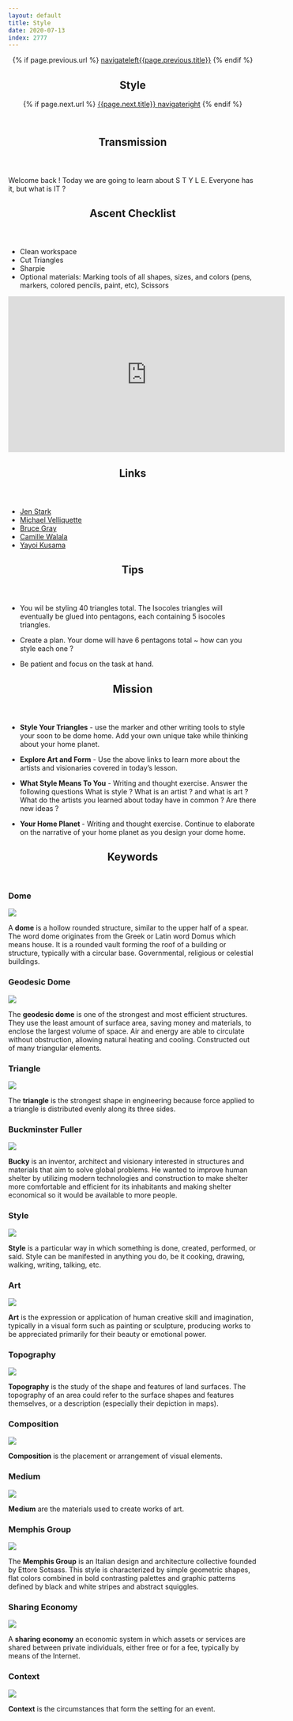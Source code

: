 ```yaml
---
layout: default
title: Style
date: 2020-07-13
index: 2777
---
```


<article id="Class">
        <header>
                {% if page.previous.url %}
                        <a class="prev" href="{{page.previous.url}}"><span class="icon">navigateleft</span>{{page.previous.title}}</a>
                {% endif %}
                <h1>Style</h1>
                {% if page.next.url %}
                        <a class="next" href="{{page.next.url}}">{{page.next.title}} <span class="icon">navigateright</span></a>
                {% endif %}
        </header>
        <section class="class-transmission">
                <header>
                        <h2>Transmission</h2>
                </header>
                <p>Welcome back ! Today we are going to learn about S T Y L E. Everyone has it, but what is IT ? </p>
        </section>
        <section class="class-ascent_checklist">
                <header>
                        <h2>Ascent Checklist</h2>
                </header>
                <ul>
                        <li data-icon="✨">Clean workspace</li>
                        <li data-icon="✂️">Cut Triangles</li>
                        <li data-icon="🖊">Sharpie</li>
                        <li data-icon="➕">Optional materials: Marking tools of all shapes, sizes, and colors (pens, markers, colored pencils, paint, etc), Scissors</li>
                </ul>
        </section>
        <section class="video">
                <iframe width="560" height="315" src="https://www.youtube.com/embed/3HyyFbz-seA" frameborder="0" allow="accelerometer; autoplay; encrypted-media; gyroscope; picture-in-picture" allowfullscreen></iframe>
        </section>
        <section class="class-links">
                <header>
                        <h2>Links</h2>
                </header>
                <ul>
                        <li data-icon="👽"><a href="https://www.jenstark.com/" target="_blank">Jen Stark</a></li>
                        <li data-icon="🛰"><a href="https://www.velliquette.com/" target="_blank">Michael Velliquette</a></li>
                        <li data-icon="🌎"><a href="http://www.brucegray.com/" target="_blank">Bruce Gray</a></li>
                        <li data-icon="🚀"><a href="https://www.camillewalala.com/" target="_blank">Camille Walala</a></li>
                        <li data-icon="🛸"><a href="http://yayoi-kusama.jp/e/information/">Yayoi Kusama</a></li>
                </ul>
        </section>
        <section class="class-tips">
                <header>
                        <h2>Tips</h2>
                </header>
                <ul>
                        <li data-icon="📌">
                                <p>You wil be styling 40 triangles total. The Isocoles triangles will eventually be glued into pentagons, each containing 5 isocoles triangles.</p>
                        </li>
                        <li data-icon="📌">
                                <p>Create a plan. Your dome will have 6 pentagons total ~ how can you style each one ?</p>
                        </li>
                        <li data-icon="📌">
                                <p>Be patient and focus on the task at hand.</p>
                        </li>
                </ul>
        </section><!-- end class-tips-->
        <section class="class-mission">
                <header>
                        <h2>Mission</h2>
                </header>
                <ul>
                        <li data-icon="🔺">
                                <p><strong>Style Your Triangles</strong> - use the marker and other writing tools to style your soon to be dome home. Add your own unique take while thinking about your home planet. </p>
                        </li>
                        <li data-icon="👁‍🗨">
                                <p><strong>Explore Art and Form</strong> - Use the above links to learn more about the artists and visionaries covered in today’s lesson. </p>
                        </li>
                        <li data-icon="🖊">
                                <p><strong>What Style Means To You</strong> - Writing and thought exercise. Answer the following questions What is style ? What is an artist ? and what is art ? What do the artists you learned about today have in common ? Are there new ideas ? </p>
                        </li>
                        <li data-icon="🖊">
                                <p><strong>Your Home Planet </strong> - Writing and thought exercise.  Continue to elaborate on the narrative of your home planet as you design your dome home.</p>
                        </li>
                </ul>
        </section>
        <section class="class-keywords">
                <header>
                        <h2>Keywords</h2>
                </header>
                <div class="card">
                        <div class="card-front">
                                <h3>Dome</h3>
                                <div class="image-container">
                                        <img src="/img/keywords/dome.jpg">
                                </div>
                        </div>
                        <div class="card-back">
                                <p>A <strong>dome</strong> is a hollow rounded structure, similar to the upper half of a spear. The word dome originates from the Greek or Latin word Domus which means house. It is a rounded vault forming the roof of a building or structure, typically with a circular base. Governmental, religious or celestial buildings.</p>
                        </div>
                </div><!-- card -->
                <div class="card">
                        <div class="card-front">
                                <h3>Geodesic Dome</h3>
                                <div class="image-container">
                                        <img src="/img/keywords/geodesic_dome.jpg">
                                </div>
                        </div>
                        <div class="card-back">
                                <p>The <strong>geodesic dome</strong> is one of the strongest and most efficient structures. They use the least amount of surface area, saving money and materials, to enclose the largest volume of space. Air and energy are able to circulate without obstruction, allowing natural heating and cooling. Constructed out of many triangular elements.</p>
                        </div>
                </div><!-- card -->
                <div class="card">
                        <div class="card-front">
                                <h3>Triangle</h3>
                                <div class="image-container">
                                        <img src="/img/keywords/triangle.jpg">
                                </div>
                        </div>
                        <div class="card-back">
                                <p>The <strong>triangle</strong> is the strongest shape in engineering because force applied to a triangle is distributed evenly along its three sides.</p>
                        </div>
                </div><!-- card -->
                <div class="card">
                        <div class="card-front">
                                <h3>Buckminster Fuller</h3>
                                <div class="image-container">
                                        <img src="/img/keywords/bucky.jpg">
                                </div>
                        </div>
                        <div class="card-back">
                                <p><strong>Bucky</strong> is an inventor, architect and visionary interested in structures and materials that aim to solve global problems. He wanted to improve human shelter by utilizing modern technologies and construction to make shelter more comfortable and efficient for its inhabitants and making shelter economical so it would be available to more people.</p>
                        </div>
                </div><!-- card -->
                <div class="card">
                        <div class="card-front">
                                <h3>Style</h3>
                                <div class="image-container">
                                        <img src="/img/keywords/style.jpg">
                                </div>
                        </div>
                        <div class="card-back">
                                <p><strong>Style</strong> is a particular way in which something is done, created,  performed, or said. Style can be manifested in anything you do, be it cooking, drawing, walking, writing, talking, etc.</p>
                        </div>
                </div><!-- card -->
                <div class="card">
                        <div class="card-front">
                                <h3>Art</h3>
                                <div class="image-container">
                                        <img src="/img/keywords/art.jpg">
                                </div>
                        </div>
                        <div class="card-back">
                                <p><strong>Art</strong> is the expression or application of human creative skill and imagination, typically in a visual form such as painting or sculpture, producing works to be appreciated primarily for their beauty or emotional power.</p>
                        </div>
                </div><!-- card -->
                <div class="card">
                        <div class="card-front">
                                <h3>Topography</h3>
                                <div class="image-container">
                                        <img src="/img/keywords/topography.jpg">
                                </div>
                        </div>
                        <div class="card-back">
                                <p><strong>Topography</strong> is the study of the shape and features of land surfaces. The topography of an area could refer to the surface shapes and features themselves, or a description (especially their depiction in maps).</p>
                        </div>
                </div><!-- card -->
                <div class="card">
                        <div class="card-front">
                                <h3>Composition</h3>
                                <div class="image-container">
                                        <img src="/img/keywords/composition.jpg">
                                </div>
                        </div>
                        <div class="card-back">
                                <p><strong>Composition</strong> is the placement or arrangement of visual elements.</p>
                        </div>
                </div><!-- card -->
                <div class="card">
                        <div class="card-front">
                                <h3>Medium</h3>
                                <div class="image-container">
                                        <img src="/img/keywords/medium.jpg">
                                </div>
                        </div>
                        <div class="card-back">
                                <p><strong>Medium</strong> are the materials used to create works of art.</p>
                        </div>
                </div><!-- card -->
                <div class="card">
                        <div class="card-front">
                                <h3>Memphis Group</h3>
                                <div class="image-container">
                                        <img src="/img/keywords/memphis_group.jpg">
                                </div>
                        </div>
                        <div class="card-back">
                                <p>The <strong>Memphis Group</strong> is an Italian design and architecture collective founded by Ettore Sotsass. This style is characterized by simple geometric shapes, flat colors combined in bold contrasting palettes and graphic patterns defined by black and white stripes and abstract squiggles.</p>
                        </div>
                </div><!-- card -->
                <div class="card">
                        <div class="card-front">
                                <h3>Sharing Economy</h3>
                                <div class="image-container">
                                        <img src="/img/keywords/sharing_economy.jpg">
                                </div>
                        </div>
                        <div class="card-back">
                                <p>A <strong>sharing economy</strong> an economic system in which assets or services are shared between private individuals, either free or for a fee, typically by means of the Internet.</p>
                        </div>
                </div><!-- card -->
                <div class="card">
                        <div class="card-front">
                                <h3>Context</h3>
                                <div class="image-container">
                                        <img src="/img/keywords/context.jpg">
                                </div>
                        </div>
                        <div class="card-back">
                                <p><strong>Context</strong> is the circumstances that form the setting for an event.</p>
                        </div>
                </div><!-- card -->
        </section><!-- class-keywords -->
</article>